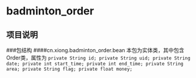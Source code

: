 # badminton_order
## 项目说明
###包结构
####cn.xiong.badminton_order.bean
     本包为实体类，其中包含Order类，属性为
     `
         private String id;
         private String uid;
         private String date;
         private int start_time;
         private int end_time;
         private String area;
         private String flag;
         private float money;
     `
     
     
     